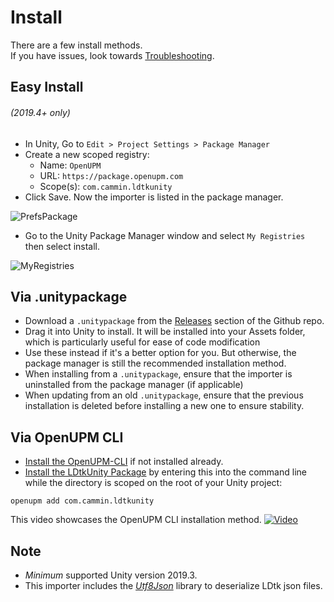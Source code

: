 # Install

There are a few install methods.  
If you have issues, look towards [Troubleshooting](../Topics/topic_Troubleshooting.md).

## Easy Install 
###### (2019.4+ only)
- In Unity, Go to `Edit > Project Settings > Package Manager`
- Create a new scoped registry:
  - Name: `OpenUPM`
  - URL: `https://package.openupm.com`
  - Scope(s): `com.cammin.ldtkunity`
- Click Save. Now the importer is listed in the package manager.

![PrefsPackage](../../images/img_Unity_Package_Prefs.png)

- Go to the Unity Package Manager window and select `My Registries` then select install.

![MyRegistries](../../images/img_Unity_Package_MyRegistries.png)


## Via .unitypackage
- Download a `.unitypackage` from the [Releases](https://github.com/Cammin/LDtkToUnity/releases) section of the Github repo.
- Drag it into Unity to install. It will be installed into your Assets folder, which is particularly useful for ease of code modification
- Use these instead if it's a better option for you. But otherwise, the package manager is still the recommended installation method.
- When installing from a `.unitypackage`, ensure that the importer is uninstalled from the package manager (if applicable)
- When updating from an old `.unitypackage`, ensure that the previous installation is deleted before installing a new one to ensure stability.

## Via OpenUPM CLI
- [Install the OpenUPM-CLI](https://openupm.com/docs/getting-started.html#installing-openupm-cli) if not installed already.
- [Install the LDtkUnity Package](https://openupm.com/docs/getting-started.html#installing-a-upm-package) by entering this into the command line while the directory is scoped on the root of your Unity project:  
```
openupm add com.cammin.ldtkunity
```
This video showcases the OpenUPM CLI installation method.
[![Video](../../images/img_Video_Install.png)](https://youtu.be/ah5MLaU5m8s)

## Note
- *Minimum* supported Unity version 2019.3.  
- This importer includes the [*Utf8Json*](https://github.com/neuecc/Utf8Json) library to deserialize LDtk json files.